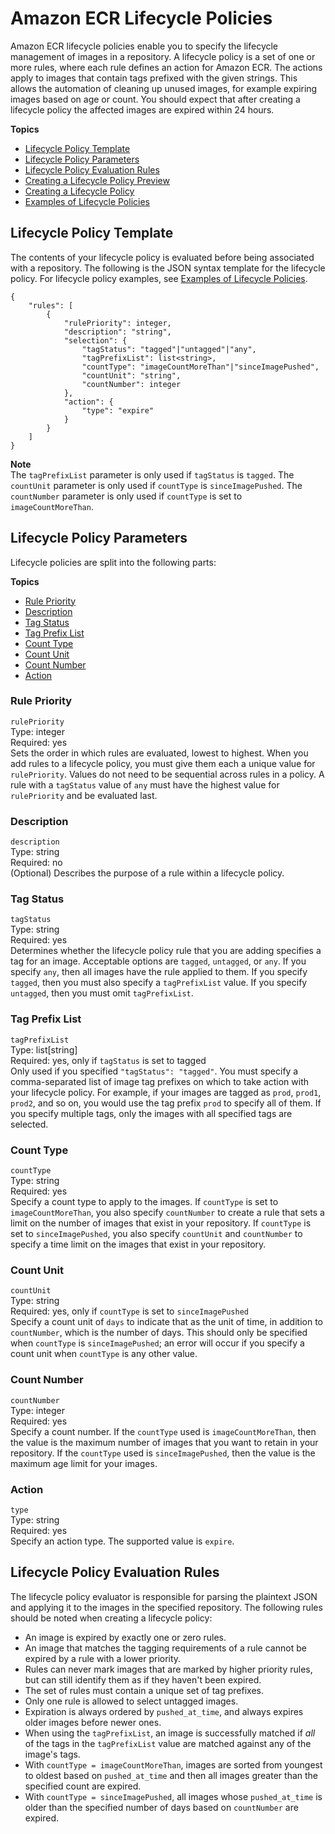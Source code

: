 # Amazon ECR Lifecycle Policies<a name="LifecyclePolicies"></a>

Amazon ECR lifecycle policies enable you to specify the lifecycle management of images in a repository\. A lifecycle policy is a set of one or more rules, where each rule defines an action for Amazon ECR\. The actions apply to images that contain tags prefixed with the given strings\. This allows the automation of cleaning up unused images, for example expiring images based on age or count\. You should expect that after creating a lifecycle policy the affected images are expired within 24 hours\.

**Topics**
+ [Lifecycle Policy Template](#lifecycle_policy_syntax)
+ [Lifecycle Policy Parameters](#lifecycle_policy_parameters)
+ [Lifecycle Policy Evaluation Rules](#lp_evaluation_rules)
+ [Creating a Lifecycle Policy Preview](lpp_creation.md)
+ [Creating a Lifecycle Policy](lp_creation.md)
+ [Examples of Lifecycle Policies](lifecycle_policy_examples.md)

## Lifecycle Policy Template<a name="lifecycle_policy_syntax"></a>

The contents of your lifecycle policy is evaluated before being associated with a repository\. The following is the JSON syntax template for the lifecycle policy\. For lifecycle policy examples, see [Examples of Lifecycle Policies](lifecycle_policy_examples.md)\.

```
{
    "rules": [
        {
            "rulePriority": integer,
            "description": "string",
            "selection": {
                "tagStatus": "tagged"|"untagged"|"any",
                "tagPrefixList": list<string>,
                "countType": "imageCountMoreThan"|"sinceImagePushed",
                "countUnit": "string",
                "countNumber": integer
            },
            "action": {
                "type": "expire"
            }
        }
    ]
}
```

**Note**  
The `tagPrefixList` parameter is only used if `tagStatus` is `tagged`\. The `countUnit` parameter is only used if `countType` is `sinceImagePushed`\. The `countNumber` parameter is only used if `countType` is set to `imageCountMoreThan`\.

## Lifecycle Policy Parameters<a name="lifecycle_policy_parameters"></a>

Lifecycle policies are split into the following parts:

**Topics**
+ [Rule Priority](#lp_rule_priority)
+ [Description](#lp_description)
+ [Tag Status](#lp_tag_status)
+ [Tag Prefix List](#lp_tag_prefix_list)
+ [Count Type](#lp_count_type)
+ [Count Unit](#lp_count_unit)
+ [Count Number](#lp_count_number)
+ [Action](#lp_action)

### Rule Priority<a name="lp_rule_priority"></a>

`rulePriority`  
Type: integer  
Required: yes  
Sets the order in which rules are evaluated, lowest to highest\. When you add rules to a lifecycle policy, you must give them each a unique value for `rulePriority`\. Values do not need to be sequential across rules in a policy\. A rule with a `tagStatus` value of `any` must have the highest value for `rulePriority` and be evaluated last\.

### Description<a name="lp_description"></a>

`description`  
Type: string  
Required: no  
\(Optional\) Describes the purpose of a rule within a lifecycle policy\.

### Tag Status<a name="lp_tag_status"></a>

`tagStatus`  
Type: string  
Required: yes  
Determines whether the lifecycle policy rule that you are adding specifies a tag for an image\. Acceptable options are `tagged`, `untagged`, or `any`\. If you specify `any`, then all images have the rule applied to them\. If you specify `tagged`, then you must also specify a `tagPrefixList` value\. If you specify `untagged`, then you must omit `tagPrefixList`\.

### Tag Prefix List<a name="lp_tag_prefix_list"></a>

`tagPrefixList`  
Type: list\[string\]  
Required: yes, only if `tagStatus` is set to tagged  
Only used if you specified `"tagStatus": "tagged"`\. You must specify a comma\-separated list of image tag prefixes on which to take action with your lifecycle policy\. For example, if your images are tagged as `prod`, `prod1`, `prod2`, and so on, you would use the tag prefix `prod` to specify all of them\. If you specify multiple tags, only the images with all specified tags are selected\.

### Count Type<a name="lp_count_type"></a>

`countType`  
Type: string  
Required: yes  
Specify a count type to apply to the images\. If `countType` is set to `imageCountMoreThan`, you also specify `countNumber` to create a rule that sets a limit on the number of images that exist in your repository\. If `countType` is set to `sinceImagePushed`, you also specify `countUnit` and `countNumber` to specify a time limit on the images that exist in your repository\.

### Count Unit<a name="lp_count_unit"></a>

`countUnit`  
Type: string  
Required: yes, only if `countType` is set to `sinceImagePushed`  
Specify a count unit of `days` to indicate that as the unit of time, in addition to `countNumber`, which is the number of days\. This should only be specified when `countType` is `sinceImagePushed`; an error will occur if you specify a count unit when `countType` is any other value\.

### Count Number<a name="lp_count_number"></a>

`countNumber`  
Type: integer  
Required: yes  
Specify a count number\. If the `countType` used is `imageCountMoreThan`, then the value is the maximum number of images that you want to retain in your repository\. If the `countType` used is `sinceImagePushed`, then the value is the maximum age limit for your images\.

### Action<a name="lp_action"></a>

`type`  
Type: string  
Required: yes  
Specify an action type\. The supported value is `expire`\.

## Lifecycle Policy Evaluation Rules<a name="lp_evaluation_rules"></a>

The lifecycle policy evaluator is responsible for parsing the plaintext JSON and applying it to the images in the specified repository\. The following rules should be noted when creating a lifecycle policy:
+ An image is expired by exactly one or zero rules\.
+ An image that matches the tagging requirements of a rule cannot be expired by a rule with a lower priority\.
+ Rules can never mark images that are marked by higher priority rules, but can still identify them as if they haven't been expired\.
+ The set of rules must contain a unique set of tag prefixes\.
+ Only one rule is allowed to select untagged images\.
+ Expiration is always ordered by `pushed_at_time`, and always expires older images before newer ones\.
+ When using the `tagPrefixList`, an image is successfully matched if *all* of the tags in the `tagPrefixList` value are matched against any of the image's tags\.
+ With `countType = imageCountMoreThan`, images are sorted from youngest to oldest based on `pushed_at_time` and then all images greater than the specified count are expired\.
+ With `countType = sinceImagePushed`, all images whose `pushed_at_time` is older than the specified number of days based on `countNumber` are expired\.